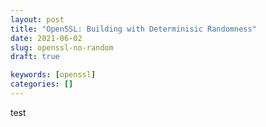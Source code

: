 ```yaml
---
layout: post
title: "OpenSSL: Building with Determinisic Randomness"
date: 2021-06-02
slug: openssl-no-random
draft: true

keywords: [openssl]
categories: []
---
```


test